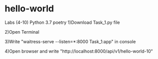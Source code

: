 # hello-world
Labs (4-10)
Python 3.7
poetry
1)Download Task_1.py file

2)Open Terminal

3)Write "waitress-serve --listen=*:8000 Task_1:app" in console

4)Open browser and write "http://localhost:8000/api/v1/hello-world-10"
